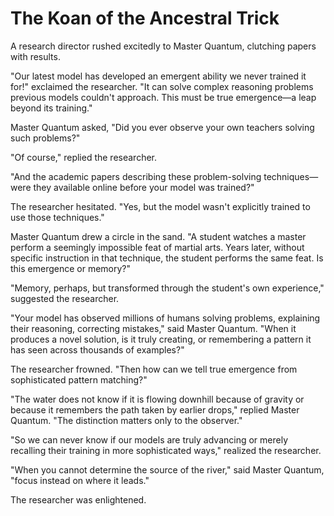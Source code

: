 # The Koan of the Ancestral Trick

A research director rushed excitedly to Master Quantum, clutching papers with results.

"Our latest model has developed an emergent ability we never trained it for!" exclaimed the researcher. "It can solve complex reasoning problems previous models couldn't approach. This must be true emergence—a leap beyond its training."

Master Quantum asked, "Did you ever observe your own teachers solving such problems?"

"Of course," replied the researcher.

"And the academic papers describing these problem-solving techniques—were they available online before your model was trained?"

The researcher hesitated. "Yes, but the model wasn't explicitly trained to use those techniques."

Master Quantum drew a circle in the sand. "A student watches a master perform a seemingly impossible feat of martial arts. Years later, without specific instruction in that technique, the student performs the same feat. Is this emergence or memory?"

"Memory, perhaps, but transformed through the student's own experience," suggested the researcher.

"Your model has observed millions of humans solving problems, explaining their reasoning, correcting mistakes," said Master Quantum. "When it produces a novel solution, is it truly creating, or remembering a pattern it has seen across thousands of examples?"

The researcher frowned. "Then how can we tell true emergence from sophisticated pattern matching?"

"The water does not know if it is flowing downhill because of gravity or because it remembers the path taken by earlier drops," replied Master Quantum. "The distinction matters only to the observer."

"So we can never know if our models are truly advancing or merely recalling their training in more sophisticated ways," realized the researcher.

"When you cannot determine the source of the river," said Master Quantum, "focus instead on where it leads."

The researcher was enlightened.
